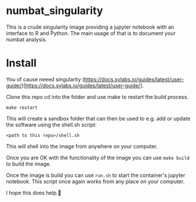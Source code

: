# numbat_singularity

This is a crude singularity image providing a jupyter notebook with an interface to R and Python. The main usage of that is to document your numbat analysis.

# Install

You of cause neeed singularity (https://docs.sylabs.io/guides/latest/user-guide/)[https://docs.sylabs.io/guides/latest/user-guide/].

Clone this repo cd into the folder and use make to restart the build process.

```
make restart
```

This will create a sandbox folder that can then be used to e.g. add or update the software using the shell.sh script:

```
<path to this repo>/shell.sh
```

This will shell into the image from anywhere on your computer.

Once you are OK with the functionality of the image you can use ``make build`` to build the image.

Once the image is build you can use ``run.sh`` to start the container's jupyter notebook.
This script once again works from any place on your computer.

I hope this does help.





